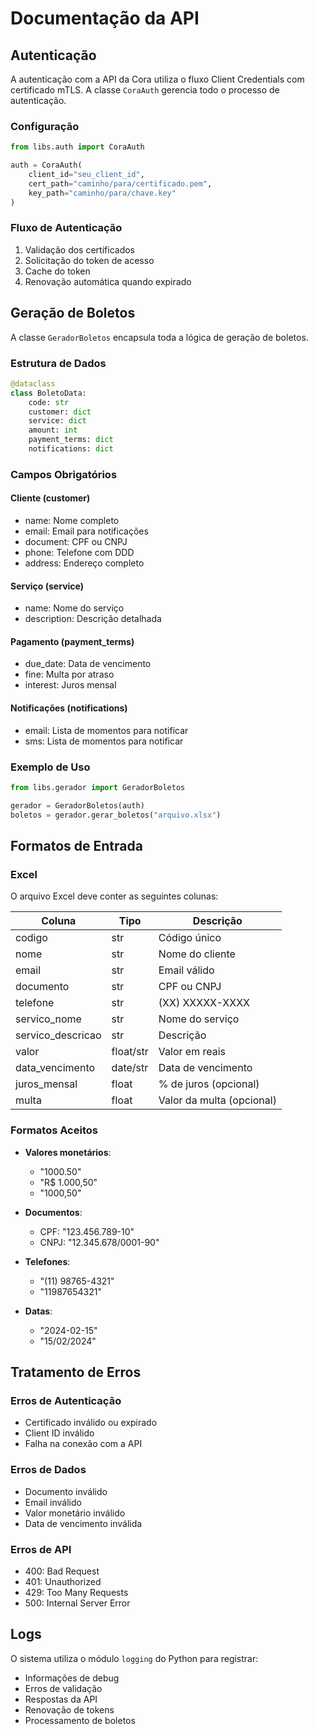# Documentação da API

## Autenticação

A autenticação com a API da Cora utiliza o fluxo Client Credentials com certificado mTLS. A classe `CoraAuth` gerencia todo o processo de autenticação.

### Configuração

```python
from libs.auth import CoraAuth

auth = CoraAuth(
    client_id="seu_client_id",
    cert_path="caminho/para/certificado.pem",
    key_path="caminho/para/chave.key"
)
```

### Fluxo de Autenticação

1. Validação dos certificados
2. Solicitação do token de acesso
3. Cache do token
4. Renovação automática quando expirado

## Geração de Boletos

A classe `GeradorBoletos` encapsula toda a lógica de geração de boletos.

### Estrutura de Dados

```python
@dataclass
class BoletoData:
    code: str
    customer: dict
    service: dict
    amount: int
    payment_terms: dict
    notifications: dict
```

### Campos Obrigatórios

#### Cliente (customer)
- name: Nome completo
- email: Email para notificações
- document: CPF ou CNPJ
- phone: Telefone com DDD
- address: Endereço completo

#### Serviço (service)
- name: Nome do serviço
- description: Descrição detalhada

#### Pagamento (payment_terms)
- due_date: Data de vencimento
- fine: Multa por atraso
- interest: Juros mensal

#### Notificações (notifications)
- email: Lista de momentos para notificar
- sms: Lista de momentos para notificar

### Exemplo de Uso

```python
from libs.gerador import GeradorBoletos

gerador = GeradorBoletos(auth)
boletos = gerador.gerar_boletos("arquivo.xlsx")
```

## Formatos de Entrada

### Excel

O arquivo Excel deve conter as seguintes colunas:

| Coluna | Tipo | Descrição |
|--------|------|-----------|
| codigo | str | Código único |
| nome | str | Nome do cliente |
| email | str | Email válido |
| documento | str | CPF ou CNPJ |
| telefone | str | (XX) XXXXX-XXXX |
| servico_nome | str | Nome do serviço |
| servico_descricao | str | Descrição |
| valor | float/str | Valor em reais |
| data_vencimento | date/str | Data de vencimento |
| juros_mensal | float | % de juros (opcional) |
| multa | float | Valor da multa (opcional) |

### Formatos Aceitos

- **Valores monetários**: 
  - "1000.50"
  - "R$ 1.000,50"
  - "1000,50"
  
- **Documentos**:
  - CPF: "123.456.789-10"
  - CNPJ: "12.345.678/0001-90"
  
- **Telefones**:
  - "(11) 98765-4321"
  - "11987654321"
  
- **Datas**:
  - "2024-02-15"
  - "15/02/2024"

## Tratamento de Erros

### Erros de Autenticação
- Certificado inválido ou expirado
- Client ID inválido
- Falha na conexão com a API

### Erros de Dados
- Documento inválido
- Email inválido
- Valor monetário inválido
- Data de vencimento inválida

### Erros de API
- 400: Bad Request
- 401: Unauthorized
- 429: Too Many Requests
- 500: Internal Server Error

## Logs

O sistema utiliza o módulo `logging` do Python para registrar:

- Informações de debug
- Erros de validação
- Respostas da API
- Renovação de tokens
- Processamento de boletos 